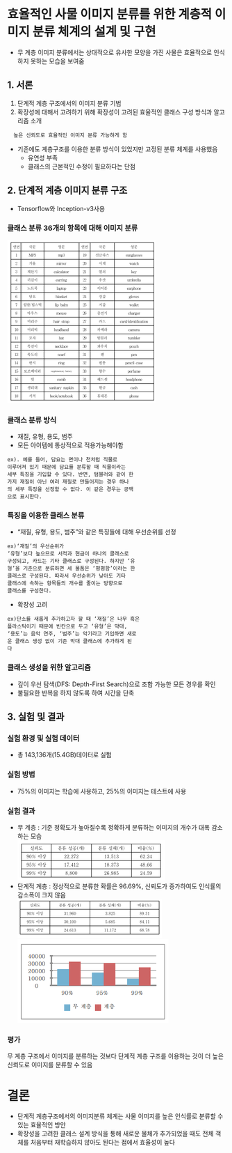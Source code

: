 # 효율적인 사물 이미지 분류를 위한 계층적 이미지 분류 체계의 설계 및 구현

* 무 계층 이미지 분류에서는 상대적으로 유사한 모양을 가진 사물은 효율적으로 인식하지 못하는 모습을 보여줌

## 1. 서론 

1. 단계적 계층 구조에서의 이미지 분류 기법
2. 확장성에 대해서 고려하기 위해 확장성이 고려된 효율적인 클래스 구성 방식과 알고리즘 소개

```
  높은 신뢰도로 효율적인 이미지 분류 가능하게 함
```

* 기존에도 계층구조를 이용한 분류 방식이 있었지만 고정된 분류 체계를 사용했음
  * 유연성 부족
  * 클래스의 근본적인 수정이 필요하다는 단점
  
## 2. 단계적 계층 이미지 분류 구조
* Tensorflow와 Inception-v3사용

### 클래스 분류 36개의 항목에 대해 이미지 분류

![캡처_1.PNG](img/캡처_1.PNG)
 
### 클래스 분류 방식
* 재질, 유형, 용도, 범주
* 모든 아이템에 통상적으로 적용가능해야함
```
ex). 예를 들어, 담요는 면이나 천처럼 직물로
이루어져 있기 때문에 담요를 분류할 때 직물이라는
세부 특징을 기입할 수 있다. 반면, 텀블러와 같이 한
가지 재질이 아닌 여러 재질로 만들어지는 경우 하나
의 세부 특징을 선정할 수 없다. 이 같은 경우는 공백
으로 표시한다.
```

### 특징을 이용한 클래스 분류
* “재질, 유형, 용도, 범주”와 같은 특징들에 대해 우선순위를 선정

```
ex)‘재질’의 우선순위가
‘유형’보다 높으므로 서적과 현금이 하나의 클래스로
구성되고, 카드는 기타 클래스로 구성된다. 하지만 ‘유
형’을 기준으로 분류하면 세 물품은 ‘평평함’이라는 한
클래스로 구성된다. 따라서 우선순위가 낮아도 기타
클래스에 속하는 항목들의 개수를 줄이는 방향으로
클래스를 구성한다.
```

* 확장성 고려
```
ex)단소를 새롭게 추가하고자 할 때 ‘재질’은 나무 혹은
플라스틱이기 때문에 빈칸으로 두고 ‘유형’은 막대,
‘용도’는 음악 연주, ‘범주’는 악기라고 기입하면 새로
운 클래스 생성 없이 기존 막대 클래스에 추가하게 된
다
```

### 클래스 생성을 위한 알고리즘

* 깊이 우선 탐색(DFS: Depth-First Search)으로 조합 가능한 모든 경우를 확인
* 불필요한 반복을 하지 않도록 하여 시간을 단축

## 3. 실험 및 결과

### 실험 환경 및 실험 데이터

* 총 143,136개(15.4GB)데이터로 실험

###  실험 방법
* 75%의 이미지는 학습에 사용하고, 25%의 이미지는 테스트에 사용

### 실험 결과

* 무 계층 : 기준 정확도가 높아질수록 정확하게 분류하는 이미지의 개수가 대폭 감소하는 모습  
![캡처_2.PNG](img/캡처_2.PNG)
* 단계적 계층 : 정상적으로 분류한 확률은 96.69%, 신뢰도가 증가하여도 인식률의 감소폭이 크지 않음  
![캡처_3.PNG](img/캡처_3.PNG)  
![캡처_4.PNG](img/캡처_4.PNG)
### 평가
무 계층 구조에서 이미지를 분류하는 것보다 단계적 계층 구조를 이용하는 것이 더 높은 신뢰도로 이미지를 분류할 수 있음

# 결론
* 단계적 계층구조에서의 이미지분류 체계는 사물 이미지를 높은 인식률로 분류할 수 있는 효율적인 방안
* 확장성을 고려한 클래스 설계 방식을 통해 새로운 물체가 추가되었을 때도 전체 객체를 처음부터 재학습하지 않아도 된다는 점에서 효율성이 높다
